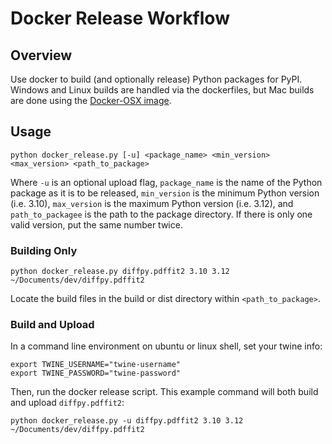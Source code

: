 # Docker Release Workflow
## Overview
Use docker to build (and optionally release) Python packages for PyPI. Windows and Linux
builds are handled via the dockerfiles, but Mac builds are done using the [Docker-OSX image](https://github.com/sickcodes/Docker-OSX).

## Usage
```
python docker_release.py [-u] <package_name> <min_version> <max_version> <path_to_package>
```
Where `-u` is an optional upload flag, `package_name` is the name of the Python package
as it is to be released, `min_version` is the minimum Python version (i.e. 3.10),
`max_version` is the maximum Python version (i.e. 3.12), and `path_to_packagee` is the
path to the package directory. If there is only one valid version, put the same number twice.

### Building Only
```
python docker_release.py diffpy.pdffit2 3.10 3.12 ~/Documents/dev/diffpy.pdffit2
```

Locate the build files in the build or dist directory within `<path_to_package>`.

### Build and Upload
In a command line environment on ubuntu or linux shell, set your twine info:
```
export TWINE_USERNAME="twine-username"
export TWINE_PASSWORD="twine-password"
```

Then, run the docker release script. This example command will both build and upload `diffpy.pdffit2`:
```
python docker_release.py -u diffpy.pdffit2 3.10 3.12 ~/Documents/dev/diffpy.pdffit2
```
